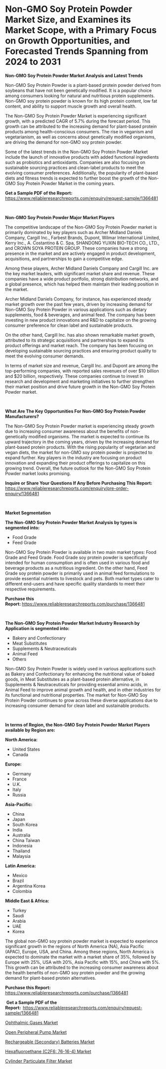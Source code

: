 <p><h1>Non-GMO Soy Protein Powder Market Size, and Examines its Market Scope, with a Primary Focus on Growth Opportunities, and Forecasted Trends Spanning from 2024 to 2031</h1></p><p><strong>Non-GMO Soy Protein Powder Market Analysis and Latest Trends</strong></p>
<p><p>Non-GMO Soy Protein Powder is a plant-based protein powder derived from soybeans that have not been genetically modified. It is a popular choice among consumers looking for natural and nutritious protein supplements. Non-GMO soy protein powder is known for its high protein content, low fat content, and ability to support muscle growth and overall health.</p><p>The Non-GMO Soy Protein Powder Market is experiencing significant growth, with a predicted CAGR of 5.7% during the forecast period. This growth can be attributed to the increasing demand for plant-based protein products among health-conscious consumers. The rise in veganism and vegetarianism, as well as concerns about genetically modified organisms, are driving the demand for non-GMO soy protein powder.</p><p>Some of the latest trends in the Non-GMO Soy Protein Powder Market include the launch of innovative products with added functional ingredients such as probiotics and antioxidants. Companies are also focusing on sustainable sourcing practices and clean-label products to meet the evolving consumer preferences. Additionally, the popularity of plant-based diets and fitness trends is expected to further boost the growth of the Non-GMO Soy Protein Powder Market in the coming years.</p></p>
<p><strong>Get a Sample PDF of the Report:&nbsp;</strong> <a href="https://www.reliableresearchreports.com/enquiry/request-sample/1366481">https://www.reliableresearchreports.com/enquiry/request-sample/1366481</a></p>
<p>&nbsp;</p>
<p><strong>Non-GMO Soy Protein Powder Major Market Players</strong></p>
<p><p>The competitive landscape of the Non-GMO Soy Protein Powder market is primarily dominated by key players such as Archer Midland Daniels Company, Cargill Inc., Farbest Brands, Dupont, Wilmar International Limited, Kerry Inc., A. Costantino & C. Spa, SHANDONG YUXIN BIO-TECH CO., LTD., and CROWN SOYA PROTEIN GROUP. These companies have a strong presence in the market and are actively engaged in product development, acquisitions, and partnerships to gain a competitive edge.</p><p>Among these players, Archer Midland Daniels Company and Cargill Inc. are the key market leaders, with significant market share and revenue. These companies have a wide product portfolio, strong distribution networks, and a global presence, which has helped them maintain their leading position in the market.</p><p>Archer Midland Daniels Company, for instance, has experienced steady market growth over the past few years, driven by increasing demand for Non-GMO Soy Protein Powder in various applications such as dietary supplements, food & beverages, and animal feed. The company has been investing in new product innovations and R&D to capitalize on the growing consumer preference for clean label and sustainable products.</p><p>On the other hand, Cargill Inc. has also shown remarkable market growth, attributed to its strategic acquisitions and partnerships to expand its product offerings and market reach. The company has been focusing on developing sustainable sourcing practices and ensuring product quality to meet the evolving consumer demands.</p><p>In terms of market size and revenue, Cargill Inc. and Dupont are among the top-performing companies, with reported sales revenues of over $10 billion and $20 billion, respectively. These companies continue to invest in research and development and marketing initiatives to further strengthen their market position and drive future growth in the Non-GMO Soy Protein Powder market.</p></p>
<p>&nbsp;</p>
<p><strong>What Are The Key Opportunities For Non-GMO Soy Protein Powder Manufacturers?</strong></p>
<p><p>The Non-GMO Soy Protein Powder market is experiencing steady growth due to increasing consumer awareness about the benefits of non-genetically modified organisms. The market is expected to continue its upward trajectory in the coming years, driven by the increasing demand for plant-based protein products. With the rising popularity of vegetarian and vegan diets, the market for non-GMO soy protein powder is projected to expand further. Key players in the industry are focusing on product innovation and expanding their product offerings to capitalize on this growing trend. Overall, the future outlook for the Non-GMO Soy Protein Powder market looks promising.</p></p>
<p><strong>Inquire or Share Your Questions If Any Before Purchasing This Report:</strong> <a href="https://www.reliableresearchreports.com/enquiry/pre-order-enquiry/1366481">https://www.reliableresearchreports.com/enquiry/pre-order-enquiry/1366481</a></p>
<p>&nbsp;</p>
<p><strong>Market Segmentation</strong></p>
<p><strong>The Non-GMO Soy Protein Powder Market Analysis by types is segmented into:</strong></p>
<p><ul><li>Food Grade</li><li>Feed Grade</li></ul></p>
<p><p>Non-GMO Soy Protein Powder is available in two main market types: Food Grade and Feed Grade. Food Grade soy protein powder is specifically intended for human consumption and is often used in various food and beverage products as a nutritious ingredient. On the other hand, Feed Grade soy protein powder is primarily used in animal feed formulations to provide essential nutrients to livestock and pets. Both market types cater to different end-users and have specific quality standards to meet their respective requirements.</p></p>
<p><strong>Purchase this Report:&nbsp;</strong><a href="https://www.reliableresearchreports.com/purchase/1366481">https://www.reliableresearchreports.com/purchase/1366481</a></p>
<p>&nbsp;</p>
<p><strong>The Non-GMO Soy Protein Powder Market Industry Research by Application is segmented into:</strong></p>
<p><ul><li>Bakery and Confectionary</li><li>Meat Substitutes</li><li>Supplements & Neutraceuticals</li><li>Animal Feed</li><li>Others</li></ul></p>
<p><p>Non-GMO Soy Protein Powder is widely used in various applications such as Bakery and Confectionary for enhancing the nutritional value of baked goods, in Meat Substitutes as a plant-based protein alternative, in Supplements & Neutraceuticals for providing essential amino acids, in Animal Feed to improve animal growth and health, and in other industries for its functional and nutritional properties. The market for Non-GMO Soy Protein Powder continues to grow across these diverse applications due to increasing consumer demand for clean label and sustainable products.</p></p>
<p>&nbsp;</p>
<p><strong>In terms of Region, the Non-GMO Soy Protein Powder Market Players available by Region are:</strong></p>
<p>
    <p> <strong> North America: </strong>
        <ul>
            <li>United States</li>
            <li>Canada</li>
        </ul>
        </p> 
    <p> <strong> Europe: </strong>
        <ul>
            <li>Germany</li>
            <li>France</li>
            <li>U.K.</li>
            <li>Italy</li>
            <li>Russia</li>
        </ul>
        </p> 
    <p> <strong> Asia-Pacific: </strong>
        <ul>
            <li>China</li>
            <li>Japan</li>
            <li>South Korea</li>
            <li>India</li>
            <li>Australia</li>
            <li>China Taiwan</li>
            <li>Indonesia</li>
            <li>Thailand</li>
            <li>Malaysia</li>
        </ul>
        </p> 
    <p> <strong> Latin America: </strong>
        <ul>
            <li>Mexico</li>
            <li>Brazil</li>
            <li>Argentina Korea</li>
            <li>Colombia</li>
        </ul>
        </p> 
    <p> <strong> Middle East & Africa: </strong>
        <ul>
            <li>Turkey</li>
            <li>Saudi</li>
            <li>Arabia</li>
            <li>UAE</li>
            <li>Korea</li>
        </ul>
    </p>
    </p>
<p><p>The global non-GMO soy protein powder market is expected to experience significant growth in the regions of North America (NA), Asia Pacific (APAC), Europe, USA, and China. Among these regions, North America is expected to dominate the market with a market share of 35%, followed by Europe with 25%, USA with 20%, Asia Pacific with 15%, and China with 5%. This growth can be attributed to the increasing consumer awareness about the health benefits of non-GMO soy protein powder and the growing demand for plant-based protein alternatives.</p></p>
<p><strong>Purchase this Report: </strong><a href="https://www.reliableresearchreports.com/purchase/1366481">https://www.reliableresearchreports.com/purchase/1366481</a></p>
<p>&nbsp;<strong>Get a Sample PDF of the Report:&nbsp;&nbsp;</strong><a href="https://www.reliableresearchreports.com/enquiry/request-sample/1366481">https://www.reliableresearchreports.com/enquiry/request-sample/1366481</a></p>
<p><strong></strong></p>
<p><p><a href="https://issuu.com/reportprime-2/docs/ophthalmic-gases-market-size-2030.pptx">Ophthalmic Gases Market</a></p><p><a href="https://medium.com/@samanthamills76/open-peripheral-pump-market-share-evolution-and-market-growth-trends-2024-2031-5d11ecbbb609">Open Peripheral Pump Market</a></p><p><a href="https://github.com/julyju69/Market-Research-Report-List-1/blob/main/rechargeable-secondary-batteries-market.md">Rechargeable (Secondary) Batteries Market</a></p><p><a href="https://issuu.com/reportprime-2/docs/hexafluoroethane-c2f6-76-16-4-market-size-2030.ppt">Hexafluoroethane (C2F6: 76-16-4) Market</a></p><p><a href="https://medium.com/@samanthamills76/cylinder-particulate-filter-market-report-reveals-the-latest-trends-and-growth-opportunities-of-9e4e6621478c">Cylinder Particulate Filter Market</a></p></p>